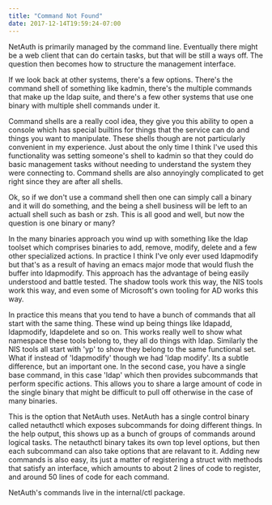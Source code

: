 ```yaml
---
title: "Command Not Found"
date: 2017-12-14T19:59:24-07:00
---
```


NetAuth is primarily managed by the command line.  Eventually there
might be a web client that can do certain tasks, but that will be
still a ways off.  The question then becomes how to structure the
management interface.

If we look back at other systems, there's a few options.  There's the
command shell of something like kadmin, there's the multiple commands
that make up the ldap suite, and there's a few other systems that use
one binary with multiple shell commands under it.

Command shells are a really cool idea, they give you this ability to
open a console which has special builtins for things that the service
can do and things you want to manipulate.  These shells though are not
particularly convenient in my experience.  Just about the only time I
think I've used this functionality was setting someone's shell to
kadmin so that they could do basic management tasks without needing to
understand the system they were connecting to.  Command shells are
also annoyingly complicated to get right since they are after all
shells.

Ok, so if we don't use a command shell then one can simply call a
binary and it will do something, and the being a shell business will
be left to an actuall shell such as bash or zsh.  This is all good and
well, but now the question is one binary or many?

In the many binaries approach you wind up with something like the ldap
toolset which comprises binaries to add, remove, modify, delete and a
few other specialized actions.  In practice I think I've only ever
used ldapmodify but that's as a result of having an emacs major mode
that would flush the buffer into ldapmodify.  This approach has the
advantage of being easily understood and battle tested.  The shadow
tools work this way, the NIS tools work this way, and even some of
Microsoft's own tooling for AD works this way.

In practice this means that you tend to have a bunch of commands that
all start with the same thing.  These wind up being things like
ldapadd, ldapmodify, ldapdelete and so on.  This works really well to
show what namespace these tools belong to, they all do things with
ldap.  Similarly the NIS tools all start with 'yp' to show they belong
to the same functional set.  What if instead of 'ldapmodify' though we
had 'ldap modify'.  Its a subtle difference, but an important one.  In
the second case, you have a single base command, in this case 'ldap'
which then provides subcommands that perform specific actions.  This
allows you to share a large amount of code in the single binary that
might be difficult to pull off otherwise in the case of many binaries.

This is the option that NetAuth uses.  NetAuth has a single control
binary called netauthctl which exposes subcommands for doing different
things.  In the help output, this shows up as a bunch of groups of
commands around logical tasks.  The netauthctl binary takes its own
top level options, but then each subcommand can also take options that
are relavant to it.  Adding new commands is also easy, its just a
matter of registering a struct with methods that satisfy an interface,
which amounts to about 2 lines of code to register, and around 50
lines of code for each command.

NetAuth's commands live in the internal/ctl package.
